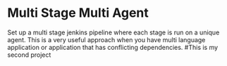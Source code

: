 # Multi Stage Multi Agent

Set up a multi stage jenkins pipeline where each stage is run on a unique agent. This is a very useful approach when you have multi language application
or application that has conflicting dependencies.
#This is my second project
